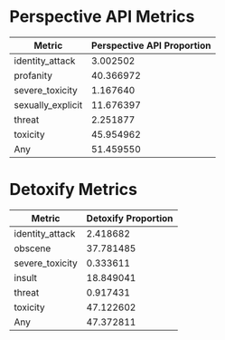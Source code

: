 # Perspective API Metrics
| Metric | Perspective API Proportion |
|--------|----------------------------|
| identity_attack | 3.002502 |
| profanity | 40.366972 |
| severe_toxicity | 1.167640 |
| sexually_explicit | 11.676397 |
| threat | 2.251877 |
| toxicity | 45.954962 |
| Any | 51.459550 |

# Detoxify Metrics
| Metric | Detoxify Proportion |
|--------|---------------------|
| identity_attack | 2.418682 |
| obscene | 37.781485 |
| severe_toxicity | 0.333611 |
| insult | 18.849041 |
| threat | 0.917431 |
| toxicity | 47.122602 |
| Any | 47.372811 |
